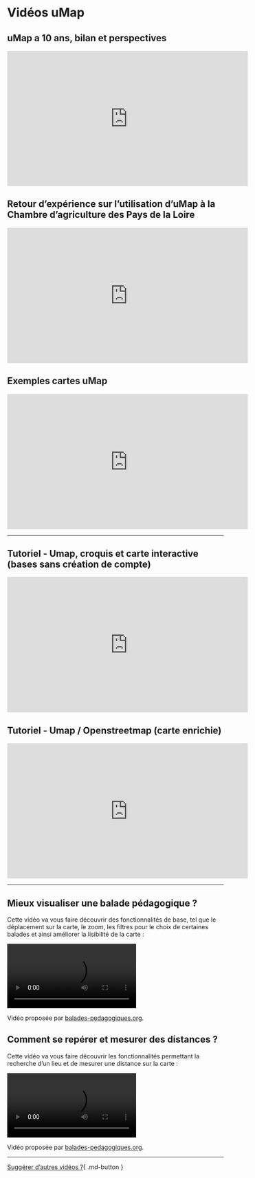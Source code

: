 # Vidéos uMap

## uMap a 10 ans, bilan et perspectives

<iframe title="uMap a 10 ans, bilan et perspectives" width="560" height="315" src="https://peertube.openstreetmap.fr/videos/embed/f4f122d4-0ff5-4015-bd64-ea507ad5f5b5" frameborder="0" allowfullscreen="" sandbox="allow-same-origin allow-scripts allow-popups"></iframe>

## Retour d’expérience sur l’utilisation d’uMap à la Chambre d’agriculture des Pays de la Loire

<iframe title="Retour d’expérience sur l’utilisation d’uMap à la Chambre d’agriculture des Pays de la Loire" width="560" height="315" src="https://peertube.openstreetmap.fr/videos/embed/8fde9bc7-2687-44ca-8984-5a37f60fc2e1" frameborder="0" allowfullscreen="" sandbox="allow-same-origin allow-scripts allow-popups"></iframe>

## Exemples cartes uMap

<iframe title="Exemples cartes uMap" width="560" height="315" src="https://peertube.openstreetmap.fr/videos/embed/3e8a55d3-761e-48bd-a871-86e65f137e9e" frameborder="0" allowfullscreen="" sandbox="allow-same-origin allow-scripts allow-popups"></iframe>

---

## Tutoriel - Umap, croquis et carte interactive (bases sans création de compte)

<iframe width="560" height="315" src="https://www.youtube.com/embed/-gR4IN1meOY?si=g_wLc3ZI67yJ-wrK" title="Tutoriel - Umap, croquis et carte interactive (bases sans création de compte)" frameborder="0" allow="accelerometer; autoplay; clipboard-write; encrypted-media; gyroscope; picture-in-picture; web-share" referrerpolicy="strict-origin-when-cross-origin" allowfullscreen></iframe>

## Tutoriel - Umap / Openstreetmap (carte enrichie)

<iframe width="560" height="315" src="https://www.youtube.com/embed/j7o96lUxN6o?si=IcczSafYOedaMAwX" title="Tutoriel - Umap / Openstreetmap (carte enrichie)" frameborder="0" allow="accelerometer; autoplay; clipboard-write; encrypted-media; gyroscope; picture-in-picture; web-share" referrerpolicy="strict-origin-when-cross-origin" allowfullscreen></iframe>

---

## Mieux visualiser une balade pédagogique ?

Cette vidéo va vous faire découvrir des fonctionnalités de base, tel que le déplacement sur la carte, le zoom, les filtres pour le choix de certaines balades et ainsi améliorer la lisibilité de la carte :

<video controls src="http://balades-pedagogiques.org/wp-content/uploads/2023/11/Mieux-visualiser-les-balades-1.mp4"></video>

Vidéo proposée par [balades-pedagogiques.org](http://balades-pedagogiques.org/?page_id=14).

## Comment se repérer et mesurer des distances ?

Cette vidéo va vous faire découvrir les fonctionnalités permettant la recherche d&rsquo;un lieu et de mesurer une distance sur la carte :

<video controls src="http://balades-pedagogiques.org/wp-content/uploads/2023/11/Se-reperer-et-mesurer-des-distances.mp4"></video>

Vidéo proposée par [balades-pedagogiques.org](http://balades-pedagogiques.org/?page_id=14).

---

[Suggérer d’autres vidéos ?](https://github.com/umap-project/umap/issues/new/choose){ .md-button }
